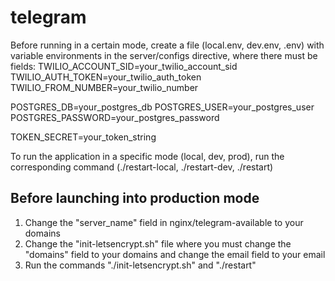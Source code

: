 # telegram

Before running in a certain mode, create a file (local.env, dev.env, .env) with variable environments in the server/configs directive, where there must be fields:
TWILIO_ACCOUNT_SID=your_twilio_account_sid
TWILIO_AUTH_TOKEN=your_twilio_auth_token
TWILIO_FROM_NUMBER=your_twilio_number

POSTGRES_DB=your_postgres_db
POSTGRES_USER=your_postgres_user
POSTGRES_PASSWORD=your_postgres_password

TOKEN_SECRET=your_token_string

To run the application in a specific mode (local, dev, prod), run the corresponding command (./restart-local, ./restart-dev, ./restart)

## Before launching into production mode
1) Change the "server_name" field in nginx/telegram-available to your domains
2) Change the "init-letsencrypt.sh" file where you must change the "domains" field to your domains and change the email field to your email
3) Run the commands "./init-letsencrypt.sh" and "./restart"